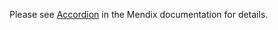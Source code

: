Please see [Accordion](https://docs.mendix.com/appstore/widgets/accordion) in the Mendix documentation for details.

